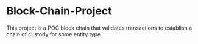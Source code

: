 # Block-Chain-Project
This project is a POC block chain that validates transactions to establish a chain of custody for some entity type.
